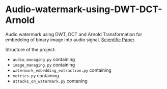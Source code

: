 # Audio-watermark-using-DWT-DCT-Arnold
Audio watermark using DWT, DCT and Arnold Transformation for embedding of binary image into audio signal.
[Scientific Paper](https://ieeexplore.ieee.org/abstract/document/7150750)

Structure of the project:  
- `audio_managing.py` containing  
- `image_managing.py` containing  
- `watermark_embedding_extraction.py` containing
- `metrics.py` containing
- `attacks_on_watermark.py` contaning

